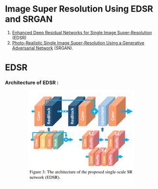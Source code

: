 # Image Super Resolution Using EDSR and SRGAN

1. [Enhanced Deep Residual Networks for Single Image Super-Resolution](https://arxiv.org/abs/1707.02921) (EDSR)
2. [Photo-Realistic Single Image Super-Resolution Using a Generative Adversarial Network](https://arxiv.org/abs/1609.04802) (SRGAN).

# EDSR 
### Architecture of EDSR :
<p align="center">
  <img src="https://github.com/IMvision12/Image-Super-Resolution/blob/main/Images/edsr.PNG" width="350" title="hover text">
</p>

